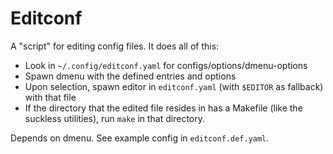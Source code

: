 # Editconf
A "script" for editing config files. It does all of this:

- Look in `~/.config/editconf.yaml` for configs/options/dmenu-options
- Spawn dmenu with the defined entries and options
- Upon selection, spawn editor in `editconf.yaml` (with `$EDITOR` as fallback) with that file
- If the directory that the edited file resides in has a Makefile (like the suckless utilities), run `make` in that directory.

Depends on dmenu. See example config in `editconf.def.yaml`.